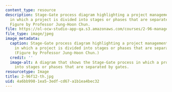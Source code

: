 ```yaml
---
content_type: resource
description: Stage-Gate process diagram highlighting a project management technique
  in which a project is divided into stages or phases that are separated by gates.
  Figure by Professor Jung-Hoon Chun.
file: https://ol-ocw-studio-app-qa.s3.amazonaws.com/courses/2-96-management-in-engineering-fall-2012/4a6bb9981ea53edfcd67a1b1ea4bec32_2-96f12-th.jpg
file_type: image/jpeg
image_metadata:
  caption: Stage-Gate process diagram highlighting a project management technique
    in which a project is divided into stages or phases that are separated by gates.
    (Figure by Professor Jung-Hoon Chun.)
  credit: ''
  image-alt: A diagram that shows the Stage-Gate process in which a project is divided
    into stages or phases that are separated by gates.
resourcetype: Image
title: 2-96f12-th.jpg
uid: 4a6bb998-1ea5-3edf-cd67-a1b1ea4bec32
---
```

